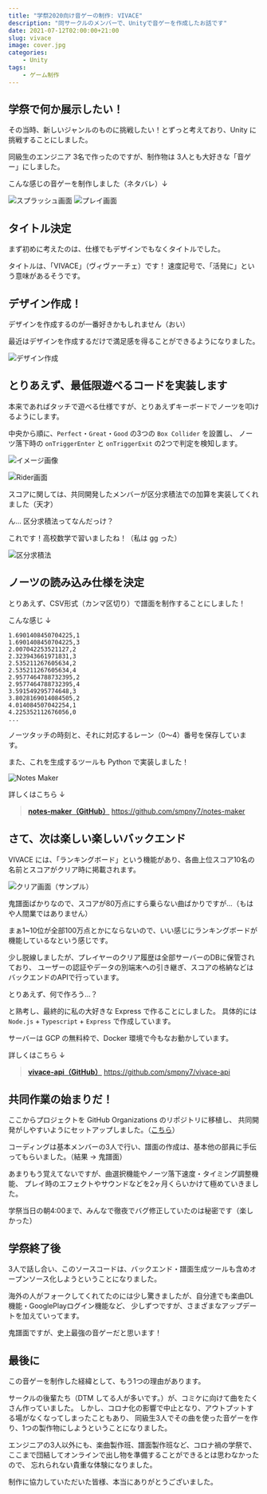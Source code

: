 ```yaml
---
title: "学祭2020向け音ゲーの制作: VIVACE"
description: "同サークルのメンバーで、Unityで音ゲーを作成したお話です"
date: 2021-07-12T02:00:00+21:00
slug: vivace
image: cover.jpg
categories:
    - Unity
tags:
    - ゲーム制作
---
```


## 学祭で何か展示したい！

その当時、新しいジャンルのものに挑戦したい！とずっと考えており、Unity に挑戦することにしました。

同級生のエンジニア 3名で作ったのですが、制作物は 3人とも大好きな「音ゲー」にしました。

こんな感じの音ゲーを制作しました（ネタバレ）↓

![スプラッシュ画面](image_1.jpg)
![プレイ画面](image_2.jpg)


## タイトル決定

まず初めに考えたのは、仕様でもデザインでもなくタイトルでした。

タイトルは、「VIVACE」（ヴィヴァーチェ）です！
速度記号で、「活発に」という意味があるそうです。


## デザイン作成！

デザインを作成するのが一番好きかもしれません（おい）

最近はデザインを作成するだけで満足感を得ることができるようになりました。

![デザイン作成](image_3.jpg)


## とりあえず、最低限遊べるコードを実装します

本来であればタッチで遊べる仕様ですが、とりあえずキーボードでノーツを叩けるようにします。

中央から順に、`Perfect`・`Great`・`Good` の3つの `Box Collider` を設置し、
ノーツ落下時の `onTriggerEnter` と `onTriggerExit` の2つで判定を検知します。

![イメージ画像](image_4.jpg)

![Rider画面](image_5.jpg)

スコアに関しては、共同開発したメンバーが区分求積法での加算を実装してくれました（天才）

ん... 区分求積法ってなんだっけ？

これです！高校数学で習いましたね！（私は gg った）

![区分求積法](image_6.jpg)


## ノーツの読み込み仕様を決定

とりあえず、CSV形式（カンマ区切り）で譜面を制作することにしました！

こんな感じ ↓

```shell
1.6901408450704225,1
1.6901408450704225,3
2.007042253521127,2
2.323943661971831,3
2.535211267605634,2
2.535211267605634,4
2.9577464788732395,2
2.9577464788732395,4
3.591549295774648,3
3.8028169014084505,2
4.014084507042254,1
4.225352112676056,0
...
```

ノーツタッチの時刻と、それに対応するレーン（0〜4）番号を保存しています。

また、これを生成するツールも Python で実装しました！

![Notes Maker](image_7.png)

詳しくはこちら ↓
> [**notes-maker（GitHub）**](https://github.com/smpny7/notes-maker) https://github.com/smpny7/notes-maker


## さて、次は楽しい楽しいバックエンド

VIVACE には、「ランキングボード」という機能があり、各曲上位スコア10名の名前とスコアがクリア時に掲載されます。

![クリア画面（サンプル）](image_8.jpg)

鬼譜面ばかりなので、スコアが80万点にすら乗らない曲ばかりですが...（もはや人間業ではありません）

まぁ1~10位が全部100万点とかにならないので、いい感じにランキングボードが機能しているなという感じです。

少し脱線しましたが、プレイヤーのクリア履歴は全部サーバーのDBに保管されており、
ユーザーの認証やデータの別端末への引き継ぎ、スコアの格納などはバックエンドのAPIで行っています。

とりあえず、何で作ろう...？

と熟考し、最終的に私の大好きな Express で作ることにしました。
具体的には`Node.js` + `Typescript` + `Express` で作成しています。

サーバーは GCP の無料枠で、Docker 環境で今もなお動かしています。

詳しくはこちら ↓
> [**vivace-api（GitHub）**](https://github.com/smpny7/vivace-api) https://github.com/smpny7/vivace-api


## 共同作業の始まりだ！

ここからプロジェクトを GitHub Organizations のリポジトリに移植し、
共同開発がしやすいようにセットアップしました。（[こちら](https://github.com/vivace-app)）

コーディングは基本メンバーの3人で行い、譜面の作成は、基本他の部員に手伝ってもらいました。（結果 → 鬼譜面）

あまりもう覚えてないですが、曲選択機能やノーツ落下速度・タイミング調整機能、
プレイ時のエフェクトやサウンドなどを2ヶ月くらいかけて極めていきました。

学祭当日の朝4:00まで、みんなで徹夜でバグ修正していたのは秘密です（楽しかった）


## 学祭終了後

3人で話し合い、このソースコードは、バックエンド・譜面生成ツールも含めオープンソース化しようということになりました。

海外の人がフォークしてくれてたのには少し驚きましたが、自分達でも楽曲DL機能・GooglePlayログイン機能など、
少しずつですが、さまざまなアップデートを加えていってます。

鬼譜面ですが、史上最強の音ゲーだと思います！


## 最後に

この音ゲーを制作した経緯として、もう1つの理由があります。

サークルの後輩たち（DTM してる人が多いです。）が、コミケに向けて曲をたくさん作っていました。
しかし、コロナ化の影響で中止となり、アウトプットする場がなくなってしまったこともあり、
同級生3人でその曲を使った音ゲーを作り、1つの製作物にしようということになりました。

エンジニアの3人以外にも、楽曲製作班、譜面製作班など、コロナ禍の学祭で、
ここまで団結してオンラインで出し物を準備することができるとは思わなかったので、
忘れられない貴重な体験になりました。

制作に協力していただいた皆様、本当にありがとうございました。

